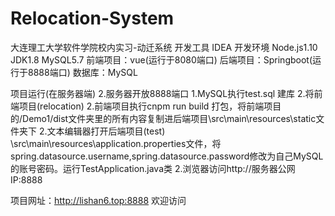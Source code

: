 # Relocation-System
大连理工大学软件学院校内实习-动迁系统
开发工具 IDEA
开发环境 Node.js1.10 JDK1.8 MySQL5.7
前端项目：vue(运行于8080端口)  后端项目：Springboot(运行于8888端口) 数据库：MySQL

项目运行(在服务器端)
2.服务器开放8888端口
1.MySQL执行test.sql 建库
2.将前端项目(relocation)
2.前端项目执行cnpm run build 打包，将前端项目的/Demo1/dist文件夹里的所有内容复制进后端项目\src\main\resources\static文件夹下
2.文本编辑器打开后端项目(test) \src\main\resources\application.properties文件，将spring.datasource.username,spring.datasource.password修改为自己MySQL的账号密码。运行TestApplication.java类
2.浏览器访问http://服务器公网IP:8888 

项目网址：http://lishan6.top:8888 欢迎访问